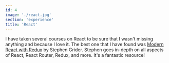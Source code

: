 ```yaml
---
id: 4
image: './react.jpg'
section: 'experience'
title: 'React'
---
```


I have taken several courses on React to be sure that I wasn't missing anything and because I love it. The best one that I have found was [Modern React with Redux](https://www.udemy.com/course/react-redux) by Stephen Grider. Stephen goes in-depth on all aspects of React, React Router, Redux, and more. It's a fantastic resource!
